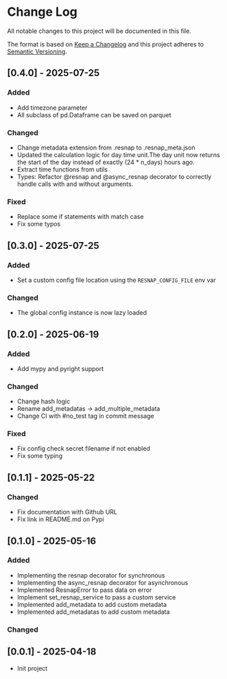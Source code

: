 # Change Log
All notable changes to this project will be documented in this file.
 
The format is based on [Keep a Changelog](http://keepachangelog.com/)
and this project adheres to [Semantic Versioning](http://semver.org/).

## [0.4.0] - 2025-07-25
### Added
- Add timezone parameter
- All subclass of pd.Dataframe can be saved on parquet

### Changed
- Change metadata extension from .resnap to .resnap_meta.json
- Updated the calculation logic for day time unit.The day unit now returns the start of the day instead of exactly (24 * n_days) hours ago.
- Extract time functions from utils
- Types: Refactor @resnap and @async_resnap decorator to correctly handle calls with and without arguments.

### Fixed
- Replace some if statements with match case
- Fix some typos

## [0.3.0] - 2025-07-25
### Added
- Set a custom config file location using the `RESNAP_CONFIG_FILE` env var

### Changed
- The global config instance is now lazy loaded

## [0.2.0] - 2025-06-19
### Added
- Add mypy and pyright support

### Changed
- Change hash logic
- Rename add_metadatas -> add_multiple_metadata
- Change CI with #no_test tag in commit message

### Fixed
- Fix config check secret filename if not enabled
- Fix some typing

## [0.1.1] - 2025-05-22
### Changed
- Fix documentation with Github URL
- Fix link in README.md on Pypi

## [0.1.0] - 2025-05-16
### Added
- Implementing the resnap decorator for synchronous
- Implementing the async_resnap decorator for asynchronous
- Implemented ResnapError to pass data on error
- Implement set_resnap_service to pass a custom service
- Implemented add_metadata to add custom metadata
- Implemented add_metadatas to add custom metadata

### Changed

## [0.0.1] - 2025-04-18
- Init project